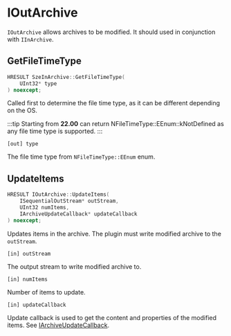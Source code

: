 # IOutArchive

`IOutArchive` allows archives to be modified. It should used in conjunction with `IInArchive`.

## GetFileTimeType

```C++
HRESULT SzeInArchive::GetFileTimeType(
    UInt32* type
) noexcept;
```

Called first to determine the file time type, as it can be different depending on the OS. 

:::tip
Starting from **22.00** can return NFileTimeType::EEnum::kNotDefined as any file time type is supported.
:::

`[out] type`

The file time type from `NFileTimeType::EEnum` enum.

## UpdateItems

``` C++
HRESULT IOutArchive::UpdateItems(
    ISequentialOutStream* outStream,
    UInt32 numItems,
    IArchiveUpdateCallback* updateCallback
) noexcept;
```

Updates items in the archive. The plugin must write modified archive to the `outStream`.

`[in] outStream`

The output stream to write modified archive to.

`[in] numItems`

Number of items to update.

`[in] updateCallback`

Update callback is used to get the content and properties of the modified items. See [IArchiveUpdateCallback](./plugin-api-update-callback.md).
